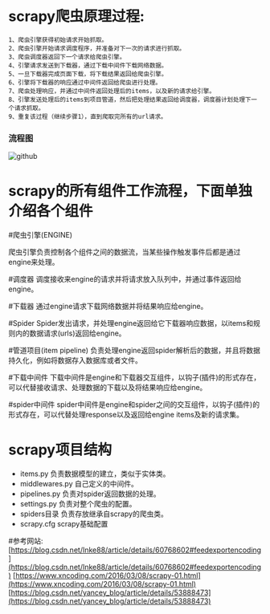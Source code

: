 scrapy爬虫原理过程:
=====
    1、爬虫引擎获得初始请求开始抓取。 
    2、爬虫引擎开始请求调度程序，并准备对下一次的请求进行抓取。 
    3、爬虫调度器返回下一个请求给爬虫引擎。 
    4、引擎请求发送到下载器，通过下载中间件下载网络数据。 
    5、一旦下载器完成页面下载，将下载结果返回给爬虫引擎。 
    6、引擎将下载器的响应通过中间件返回给爬虫进行处理。 
    7、爬虫处理响应，并通过中间件返回处理后的items，以及新的请求给引擎。 
    8、引擎发送处理后的items到项目管道，然后把处理结果返回给调度器，调度器计划处理下一个请求抓取。 
    9、重复该过程（继续步骤1），直到爬取完所有的url请求。
### 流程图
![github](https://avatars3.githubusercontent.com/u/6541847?v=4 "github")

    

scrapy的所有组件工作流程，下面单独介绍各个组件
=====
#爬虫引擎(ENGINE) 

爬虫引擎负责控制各个组件之间的数据流，当某些操作触发事件后都是通过engine来处理。



#调度器 
调度接收来engine的请求并将请求放入队列中，并通过事件返回给engine。

#下载器 
通过engine请求下载网络数据并将结果响应给engine。



#Spider 
Spider发出请求，并处理engine返回给它下载器响应数据，以items和规则内的数据请求(urls)返回给engine。



#管道项目(item pipeline) 
负责处理engine返回spider解析后的数据，并且将数据持久化，例如将数据存入数据库或者文件。



#下载中间件 
下载中间件是engine和下载器交互组件，以钩子(插件)的形式存在，可以代替接收请求、处理数据的下载以及将结果响应给engine。




#spider中间件 
spider中间件是engine和spider之间的交互组件，以钩子(插件)的形式存在，可以代替处理response以及返回给engine items及新的请求集。

scrapy项目结构
=====
* items.py 负责数据模型的建立，类似于实体类。
* middlewares.py 自己定义的中间件。
* pipelines.py 负责对spider返回数据的处理。
* settings.py 负责对整个爬虫的配置。
* spiders目录 负责存放继承自scrapy的爬虫类。
* scrapy.cfg scrapy基础配置


#参考网站:
[https://blog.csdn.net/Inke88/article/details/60768602#feedexportencoding](https://blog.csdn.net/Inke88/article/details/60768602#feedexportencoding)
[https://www.xncoding.com/2016/03/08/scrapy-01.html](https://www.xncoding.com/2016/03/08/scrapy-01.html)
[https://blog.csdn.net/yancey_blog/article/details/53888473](https://blog.csdn.net/yancey_blog/article/details/53888473)